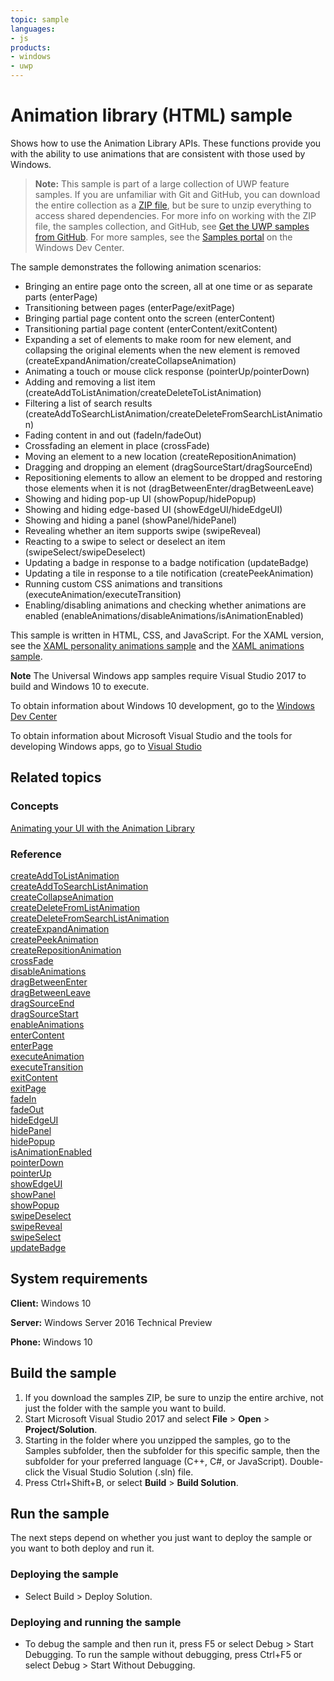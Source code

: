 ```yaml
---
topic: sample
languages:
- js
products:
- windows
- uwp
---
```


<!---
  category: GraphicsAndAnimation
  samplefwlink: http://go.microsoft.com/fwlink/p/?LinkId=620483
--->

# Animation library (HTML) sample

Shows how to use the Animation Library APIs. These functions provide you with the ability to use animations 
that are consistent with those used by Windows.

> **Note:** This sample is part of a large collection of UWP feature samples. 
> If you are unfamiliar with Git and GitHub, you can download the entire collection as a 
> [ZIP file](https://github.com/Microsoft/Windows-universal-samples/archive/master.zip), but be 
> sure to unzip everything to access shared dependencies. For more info on working with the ZIP file, 
> the samples collection, and GitHub, see [Get the UWP samples from GitHub](https://aka.ms/ovu2uq). 
> For more samples, see the [Samples portal](https://aka.ms/winsamples) on the Windows Dev Center. 

The sample demonstrates the following animation scenarios:

-   Bringing an entire page onto the screen, all at one time or as separate parts (enterPage)
-   Transitioning between pages (enterPage/exitPage)
-   Bringing partial page content onto the screen (enterContent)
-   Transitioning partial page content (enterContent/exitContent)
-   Expanding a set of elements to make room for new element, and collapsing the original elements when the new element is removed (createExpandAnimation/createCollapseAnimation)
-   Animating a touch or mouse click response (pointerUp/pointerDown)
-   Adding and removing a list item (createAddToListAnimation/createDeleteToListAnimation)
-   Filtering a list of search results (createAddToSearchListAnimation/createDeleteFromSearchListAnimation)
-   Fading content in and out (fadeIn/fadeOut)
-   Crossfading an element in place (crossFade)
-   Moving an element to a new location (createRepositionAnimation)
-   Dragging and dropping an element (dragSourceStart/dragSourceEnd)
-   Repositioning elements to allow an element to be dropped and restoring those elements when it is not (dragBetweenEnter/dragBetweenLeave)
-   Showing and hiding pop-up UI (showPopup/hidePopup)
-   Showing and hiding edge-based UI (showEdgeUI/hideEdgeUI)
-   Showing and hiding a panel (showPanel/hidePanel)
-   Revealing whether an item supports swipe (swipeReveal)
-   Reacting to a swipe to select or deselect an item (swipeSelect/swipeDeselect)
-   Updating a badge in response to a badge notification (updateBadge)
-   Updating a tile in response to a tile notification (createPeekAnimation)
-   Running custom CSS animations and transitions (executeAnimation/executeTransition)
-   Enabling/disabling animations and checking whether animations are enabled (enableAnimations/disableAnimations/isAnimationEnabled)

This sample is written in HTML, CSS, and JavaScript. For the XAML version, see the [XAML personality animations sample](http://go.microsoft.com/fwlink/p/?linkid=242401) and the [XAML animations sample](http://go.microsoft.com/fwlink/p/?linkid=242404).

**Note** The Universal Windows app samples require Visual Studio 2017 to build and Windows 10 to execute.
 
To obtain information about Windows 10 development, go to the [Windows Dev Center](http://go.microsoft.com/fwlink/?LinkID=532421)

To obtain information about Microsoft Visual Studio and the tools for developing Windows apps, go to [Visual Studio](http://go.microsoft.com/fwlink/?LinkID=532422)

## Related topics

### Concepts

[Animating your UI with the Animation Library](http://msdn.microsoft.com/library/windows/apps/hh465165)

### Reference

[createAddToListAnimation](http://msdn.microsoft.com/library/windows/apps/br212653)  
[createAddToSearchListAnimation](http://msdn.microsoft.com/library/windows/apps/br212654)  
[createCollapseAnimation](http://msdn.microsoft.com/library/windows/apps/br212655)  
[createDeleteFromListAnimation](http://msdn.microsoft.com/library/windows/apps/br212656)  
[createDeleteFromSearchListAnimation](http://msdn.microsoft.com/library/windows/apps/br212657)  
[createExpandAnimation](http://msdn.microsoft.com/library/windows/apps/br212658)  
[createPeekAnimation](http://msdn.microsoft.com/library/windows/apps/br212659)  
[createRepositionAnimation](http://msdn.microsoft.com/library/windows/apps/br212660)  
[crossFade](http://msdn.microsoft.com/library/windows/apps/br212661)  
[disableAnimations](http://msdn.microsoft.com/library/windows/apps/hh779759)  
[dragBetweenEnter](http://msdn.microsoft.com/library/windows/apps/br212668)  
[dragBetweenLeave](http://msdn.microsoft.com/library/windows/apps/br212669)  
[dragSourceEnd](http://msdn.microsoft.com/library/windows/apps/br212670)  
[dragSourceStart](http://msdn.microsoft.com/library/windows/apps/br212671)  
[enableAnimations](http://msdn.microsoft.com/library/windows/apps/hh779760)  
[enterContent](http://msdn.microsoft.com/library/windows/apps/hh701582)  
[enterPage](http://msdn.microsoft.com/library/windows/apps/br212672)  
[executeAnimation](http://msdn.microsoft.com/library/windows/apps/hh779762)  
[executeTransition](http://msdn.microsoft.com/library/windows/apps/hh779763)  
[exitContent](http://msdn.microsoft.com/library/windows/apps/hh701585)  
[exitPage](http://msdn.microsoft.com/library/windows/apps/hh701586)  
[fadeIn](http://msdn.microsoft.com/library/windows/apps/br212673)  
[fadeOut](http://msdn.microsoft.com/library/windows/apps/br212674)  
[hideEdgeUI](http://msdn.microsoft.com/library/windows/apps/br212676)  
[hidePanel](http://msdn.microsoft.com/library/windows/apps/br212677)  
[hidePopup](http://msdn.microsoft.com/library/windows/apps/br212678)  
[isAnimationEnabled](http://msdn.microsoft.com/library/windows/apps/hh779793)  
[pointerDown](http://msdn.microsoft.com/library/windows/apps/br212680)  
[pointerUp](http://msdn.microsoft.com/library/windows/apps/br212681)  
[showEdgeUI](http://msdn.microsoft.com/library/windows/apps/br230466)  
[showPanel](http://msdn.microsoft.com/library/windows/apps/br230467)  
[showPopup](http://msdn.microsoft.com/library/windows/apps/br230468)  
[swipeDeselect](http://msdn.microsoft.com/library/windows/apps/br212662)  
[swipeReveal](http://msdn.microsoft.com/library/windows/apps/br212663)  
[swipeSelect](http://msdn.microsoft.com/library/windows/apps/br212664)  
[updateBadge](http://msdn.microsoft.com/library/windows/apps/br230471)  

## System requirements

**Client:** Windows 10

**Server:** Windows Server 2016 Technical Preview

**Phone:** Windows 10

## Build the sample

1. If you download the samples ZIP, be sure to unzip the entire archive, not just the folder with the sample you want to build. 
2. Start Microsoft Visual Studio 2017 and select **File** \> **Open** \> **Project/Solution**.
3. Starting in the folder where you unzipped the samples, go to the Samples subfolder, then the subfolder for this specific sample, then the subfolder for your preferred language (C++, C#, or JavaScript). Double-click the Visual Studio Solution (.sln) file.
4. Press Ctrl+Shift+B, or select **Build** \> **Build Solution**.

## Run the sample

The next steps depend on whether you just want to deploy the sample or you want to both deploy and run it.

### Deploying the sample

- Select Build > Deploy Solution. 

### Deploying and running the sample

- To debug the sample and then run it, press F5 or select Debug >  Start Debugging. To run the sample without debugging, press Ctrl+F5 or select Debug > Start Without Debugging. 
